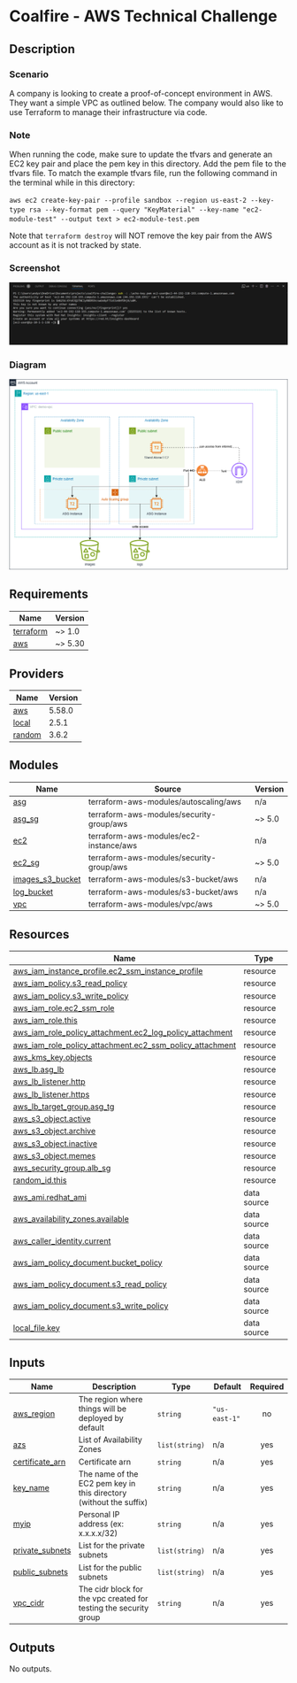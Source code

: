 # Coalfire - AWS Technical Challenge

## Description

### Scenario

A company is looking to create a proof-of-concept environment in AWS. They want a simple VPC as outlined below. The company would also like to use Terraform to manage their infrastructure via code.

### Note

When running the code, make sure to update the tfvars and generate an EC2 key pair and place the pem key in this directory. Add the pem file to the tfvars file. To match the example tfvars file, run the following command in the terminal while in this directory:

`aws ec2 create-key-pair --profile sandbox --region us-east-2 --key-type rsa --key-format pem --query "KeyMaterial" --key-name "ec2-module-test" --output text > ec2-module-test.pem`

Note that `terraform destroy` will NOT remove the key pair from the AWS account as it is not tracked by state.

### Screenshot
![Screenshot](screenshot.png)

### Diagram
![Diagram](acho-coalfire-diagram.png)



<!-- BEGIN_TF_DOCS -->
## Requirements

| Name | Version |
|------|---------|
| <a name="requirement_terraform"></a> [terraform](#requirement\_terraform) | ~> 1.0 |
| <a name="requirement_aws"></a> [aws](#requirement\_aws) | ~> 5.30 |

## Providers

| Name | Version |
|------|---------|
| <a name="provider_aws"></a> [aws](#provider\_aws) | 5.58.0 |
| <a name="provider_local"></a> [local](#provider\_local) | 2.5.1 |
| <a name="provider_random"></a> [random](#provider\_random) | 3.6.2 |

## Modules

| Name | Source | Version |
|------|--------|---------|
| <a name="module_asg"></a> [asg](#module\_asg) | terraform-aws-modules/autoscaling/aws | n/a |
| <a name="module_asg_sg"></a> [asg\_sg](#module\_asg\_sg) | terraform-aws-modules/security-group/aws | ~> 5.0 |
| <a name="module_ec2"></a> [ec2](#module\_ec2) | terraform-aws-modules/ec2-instance/aws | n/a |
| <a name="module_ec2_sg"></a> [ec2\_sg](#module\_ec2\_sg) | terraform-aws-modules/security-group/aws | ~> 5.0 |
| <a name="module_images_s3_bucket"></a> [images\_s3\_bucket](#module\_images\_s3\_bucket) | terraform-aws-modules/s3-bucket/aws | n/a |
| <a name="module_log_bucket"></a> [log\_bucket](#module\_log\_bucket) | terraform-aws-modules/s3-bucket/aws | n/a |
| <a name="module_vpc"></a> [vpc](#module\_vpc) | terraform-aws-modules/vpc/aws | ~> 5.0 |

## Resources

| Name | Type |
|------|------|
| [aws_iam_instance_profile.ec2_ssm_instance_profile](https://registry.terraform.io/providers/hashicorp/aws/latest/docs/resources/iam_instance_profile) | resource |
| [aws_iam_policy.s3_read_policy](https://registry.terraform.io/providers/hashicorp/aws/latest/docs/resources/iam_policy) | resource |
| [aws_iam_policy.s3_write_policy](https://registry.terraform.io/providers/hashicorp/aws/latest/docs/resources/iam_policy) | resource |
| [aws_iam_role.ec2_ssm_role](https://registry.terraform.io/providers/hashicorp/aws/latest/docs/resources/iam_role) | resource |
| [aws_iam_role.this](https://registry.terraform.io/providers/hashicorp/aws/latest/docs/resources/iam_role) | resource |
| [aws_iam_role_policy_attachment.ec2_log_policy_attachment](https://registry.terraform.io/providers/hashicorp/aws/latest/docs/resources/iam_role_policy_attachment) | resource |
| [aws_iam_role_policy_attachment.ec2_ssm_policy_attachment](https://registry.terraform.io/providers/hashicorp/aws/latest/docs/resources/iam_role_policy_attachment) | resource |
| [aws_kms_key.objects](https://registry.terraform.io/providers/hashicorp/aws/latest/docs/resources/kms_key) | resource |
| [aws_lb.asg_lb](https://registry.terraform.io/providers/hashicorp/aws/latest/docs/resources/lb) | resource |
| [aws_lb_listener.http](https://registry.terraform.io/providers/hashicorp/aws/latest/docs/resources/lb_listener) | resource |
| [aws_lb_listener.https](https://registry.terraform.io/providers/hashicorp/aws/latest/docs/resources/lb_listener) | resource |
| [aws_lb_target_group.asg_tg](https://registry.terraform.io/providers/hashicorp/aws/latest/docs/resources/lb_target_group) | resource |
| [aws_s3_object.active](https://registry.terraform.io/providers/hashicorp/aws/latest/docs/resources/s3_object) | resource |
| [aws_s3_object.archive](https://registry.terraform.io/providers/hashicorp/aws/latest/docs/resources/s3_object) | resource |
| [aws_s3_object.inactive](https://registry.terraform.io/providers/hashicorp/aws/latest/docs/resources/s3_object) | resource |
| [aws_s3_object.memes](https://registry.terraform.io/providers/hashicorp/aws/latest/docs/resources/s3_object) | resource |
| [aws_security_group.alb_sg](https://registry.terraform.io/providers/hashicorp/aws/latest/docs/resources/security_group) | resource |
| [random_id.this](https://registry.terraform.io/providers/hashicorp/random/latest/docs/resources/id) | resource |
| [aws_ami.redhat_ami](https://registry.terraform.io/providers/hashicorp/aws/latest/docs/data-sources/ami) | data source |
| [aws_availability_zones.available](https://registry.terraform.io/providers/hashicorp/aws/latest/docs/data-sources/availability_zones) | data source |
| [aws_caller_identity.current](https://registry.terraform.io/providers/hashicorp/aws/latest/docs/data-sources/caller_identity) | data source |
| [aws_iam_policy_document.bucket_policy](https://registry.terraform.io/providers/hashicorp/aws/latest/docs/data-sources/iam_policy_document) | data source |
| [aws_iam_policy_document.s3_read_policy](https://registry.terraform.io/providers/hashicorp/aws/latest/docs/data-sources/iam_policy_document) | data source |
| [aws_iam_policy_document.s3_write_policy](https://registry.terraform.io/providers/hashicorp/aws/latest/docs/data-sources/iam_policy_document) | data source |
| [local_file.key](https://registry.terraform.io/providers/hashicorp/local/latest/docs/data-sources/file) | data source |

## Inputs

| Name | Description | Type | Default | Required |
|------|-------------|------|---------|:--------:|
| <a name="input_aws_region"></a> [aws\_region](#input\_aws\_region) | The region where things will be deployed by default | `string` | `"us-east-1"` | no |
| <a name="input_azs"></a> [azs](#input\_azs) | List of Availability Zones | `list(string)` | n/a | yes |
| <a name="input_certificate_arn"></a> [certificate\_arn](#input\_certificate\_arn) | Certificate arn | `string` | n/a | yes |
| <a name="input_key_name"></a> [key\_name](#input\_key\_name) | The name of the EC2 pem key in this directory (without the suffix) | `string` | n/a | yes |
| <a name="input_myip"></a> [myip](#input\_myip) | Personal IP address (ex: x.x.x.x/32) | `string` | n/a | yes |
| <a name="input_private_subnets"></a> [private\_subnets](#input\_private\_subnets) | List for the private subnets | `list(string)` | n/a | yes |
| <a name="input_public_subnets"></a> [public\_subnets](#input\_public\_subnets) | List for the public subnets | `list(string)` | n/a | yes |
| <a name="input_vpc_cidr"></a> [vpc\_cidr](#input\_vpc\_cidr) | The cidr block for the vpc created for testing the security group | `string` | n/a | yes |

## Outputs

No outputs.
<!-- END_TF_DOCS -->
